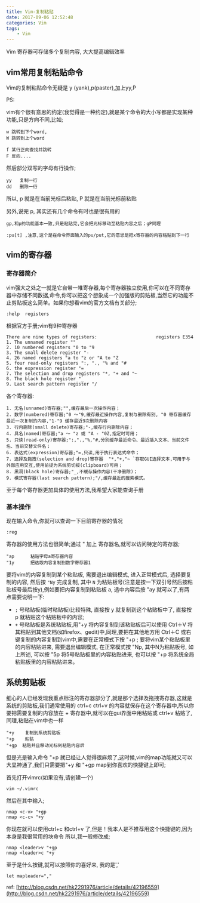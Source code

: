 ```yaml
---
title: Vim-复制粘贴
date: 2017-09-06 12:52:48
categories: Vim
tags:
    - Vim
---
```


Vim 寄存器可存储多个复制内容, 大大提高编辑效率

<!-- more -->


## vim常用复制粘贴命令

Vim的复制粘贴命令无疑是 y (yank),p(paster),加上yy,P

PS:

vim有个很有意思的约定(我觉得是一种约定),就是某个命令的大小写都是实现某种功能,只是方向不同,比如;
```
w 跳转到下个word,
W 跳转到上个word 

f 某行正向查找并跳转
F 反向....  
```
然后部分双写的字母有行操作;
```
yy   复制一行  
dd   删除一行  
```
所以, p 就是在当前光标后粘贴, P 就是在当前光标前粘贴  

另外,说完 p, 其实还有几个命令有时也是很有用的
```
gp,和p的功能基本一致,只是粘贴完,它会把光标移动至粘贴内容之后；gP同理  
  
:pu[t] ,注意,这个是在命令界面输入的pu/put,它的意思是把x寄存器的内容粘贴到下一行 
```

## vim的寄存器

### 寄存器简介

vim强大之处之一就是它自带一堆寄存器,每个寄存器独立使用,你可以在不同寄存器中存储不同数据,命令,你可以把这个想象成一个加强版的剪贴板,当然它的功能不止剪贴板这么简单。如果你想看vim的官方文档有关部分;
```
:help  registers  
```

根据官方手册;vim有9种寄存器
```
There are nine types of registers:                      registers E354
1. The unnamed register ""
2. 10 numbered registers "0 to "9
3. The small delete register "-
4. 26 named registers "a to "z or "A to "Z 
5. four read-only registers ":, "., "% and "#
6. the expression register "=
7. The selection and drop registers "*, "+ and "~ 
8. The black hole register "_
9. Last search pattern register "/
```

各个寄存器:
```
1. 无名(unnamed)寄存器;"",缓存最后一次操作内容；
2. 数字(numbered)寄存器;"0 ～"9,缓存最近操作内容,复制与删除有别, "0 寄存器缓存最近一次复制的内容,"1-"9 缓存最近9次删除内容
3. 行内删除(small delete)寄存器;"-,缓存行内删除内容；
4. 具名(named)寄存器;"a ～ "z 或 "A - "0Z,指定时可用；
5. 只读(read-only)寄存器;":,".,"%,"#,分别缓存最近命令、最近插入文本、当前文件名、当前交替文件名；
6. 表达式(expression)寄存器;"=,只读,用于执行表达式命令；
7. 选择及拖拽(selection and drop)寄存器  "*,"+,"~ `存取GUI选择文本,可用于与外部应用交互,使用前提为系统剪切板(clipboard)可用；
8. 黑洞(black hole)寄存器;"_,不缓存操作内容(干净删除)；
9. 模式寄存器(last search pattern);"/,缓存最近的搜索模式。
```
至于每个寄存器更加具体的使用方法,我希望大家能查询手册

### 基本操作

现在输入命令,你就可以查询一下目前寄存器的情况
```
:reg  
```
寄存器的使用方法也很简单;通过 " 加上 寄存器名,就可以访问特定的寄存器;
```
"ap      粘贴字母a寄存器内容  
"1y      把选取内容复制到数字寄存器1  
```

要将vim的内容复制到某个粘贴板, 需要退出编辑模式, 进入正常模式后, 选择要复制的内容, 然后按 ```"Ny``` 完成复制, 其中 ```N``` 为粘贴板号(注意是按一下双引号然后按粘贴板号最后按y),例如要把内容复制到粘贴板 a, 选中内容后按 "ay 就可以了,有两点需要说明一下:
- ```;``` 号粘贴板(临时粘贴板)比较特殊, 直接按 y 就复制到这个粘贴板中了, 直接按 p 就粘贴这个粘贴板中的内容;
- ```+``` 号粘贴板是系统粘贴板,用"+y 将内容复制到该粘贴板后可以使用 Ctrl＋V 将其粘贴到其他文档(如firefox、gedit)中,同理,要把在其他地方用 Ctrl＋C 或右键复制的内容复制到vim中,需要在正常模式下按 "+p ;
要将vim某个粘贴板里的内容粘贴进来, 需要退出编辑模式, 在正常模式按 "Np, 其中N为粘贴板号, 如上所述, 可以按 "5p 将5号粘贴板里的内容粘贴进来, 也可以按 "+p 将系统全局粘贴板里的内容粘贴进来。

## 系统剪贴板

细心的人已经发现我重点标注的寄存器部分了,就是那个选择及拖拽寄存器,这就是系统的剪贴板,我们通常使用的 ctrl+c  ctrl+v 的内容就保存在这个寄存器中,所以你要把需要复制的内容放在 + 寄存器中,就可以在gui界面中用粘贴或 ctrl+v 粘贴了,同理,粘贴在vim中也一样
```
"+y    复制到系统剪贴板  
"+p    粘贴  
"+gp  粘贴并且移动光标到粘贴内容后  
```
但是光是输入命令 "+p 就已经让人觉得很麻烦了,这时候,vim的map功能就又可以大显神通了,我们只需要把"+y  和 "+gp  map到你喜欢的快捷键上即可;

首先打开vimrc(如果没有,请创建一个)
```
vim ~/.vimrc  
```
然后在其中输入;
```
nmap <c-v> "+gp  
nmap <c-c> "+y  
```
你现在就可以使用ctrl+c  和ctrl+v 了,但是！我本人是不推荐用这个快捷键的,因为本身<c-v>是我很常用的块命令
所以,我一般修改成;
```
nmap <leader>v "+gp  
nmap <leader>c "+y  
```
至于<leader>是什么按键,就可以按照你的喜好来, 我的是','
```
let mapleader=","  
```

ref:
[http://blog.csdn.net/hk2291976/article/details/42196559](http://blog.csdn.net/hk2291976/article/details/42196559)
